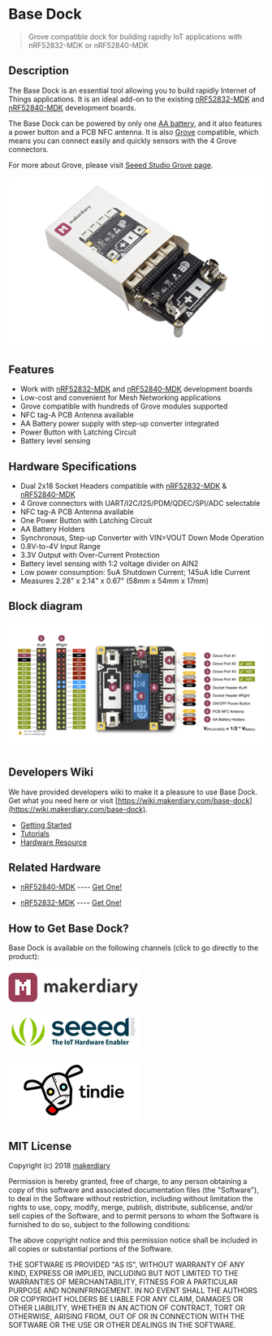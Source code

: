 # Base Dock

> Grove compatible dock for building rapidly IoT applications with nRF52832-MDK or nRF52840-MDK


## Description

The Base Dock is an essential tool allowing you to build rapidly Internet of Things applications. It is an ideal add-on to the existing [nRF52832-MDK](https://wiki.makerdiary.com/nrf52832-mdk/) and [nRF52840-MDK](https://wiki.makerdiary.com/nrf52840-mdk/) development boards.

The Base Dock can be powered by only one [AA battery](http://www.energizer.com/batteries/energizer-ultimate-lithium-batteries), and it also features a power button and a PCB NFC antenna. It is also [Grove](https://www.seeedstudio.com/grove.html) compatible, which means you can connect easily and quickly sensors with the 4 Grove connectors.

For more about Grove, please visit [Seeed Studio Grove page](https://www.seeedstudio.com/grove.html).

![](docs/images/base-dock-unbox.jpg)


## Features

* Work with [nRF52832-MDK](https://wiki.makerdiary.com/nrf52832-mdk/) and [nRF52840-MDK](https://wiki.makerdiary.com/nrf52840-mdk/) development boards
* Low-cost and convenient for Mesh Networking applications
* Grove compatible with hundreds of Grove modules supported
* NFC tag-A PCB Antenna available
* AA Battery power supply with step-up converter integrated
* Power Button with Latching Circuit
* Battery level sensing


## Hardware Specifications

* Dual 2x18 Socket Headers compatible with [nRF52832-MDK](https://wiki.makerdiary.com/nrf52832-mdk/) & [nRF52840-MDK](https://wiki.makerdiary.com/nrf52840-mdk/)
* 4 Grove connectors with UART/I2C/I2S/PDM/QDEC/SPI/ADC selectable
* NFC tag-A PCB Antenna available
* One Power Button with Latching Circuit
* AA Battery Holders
* Synchronous, Step-up Converter with VIN>VOUT Down Mode Operation
* 0.8V-to-4V Input Range
* 3.3V Output with Over-Current Protection
* Battery level sensing with 1:2 voltage divider on AIN2
* Low power consumption: 5uA Shutdown Current; 145uA Idle Current
* Measures 2.28" x 2.14" x 0.67" (58mm x 54mm x 17mm)

## Block diagram

[![](docs/images/base_dock_block_diagram_v1.jpg)](docs/images/base_dock_block_diagram_v1.jpg)

## Developers Wiki

We have provided developers wiki to make it a pleasure to use Base Dock. 
Get what you need here or visit [https://wiki.makerdiary.com/base-dock](https://wiki.makerdiary.com/base-dock).

* [Getting Started](https://wiki.makerdiary.com/base-dock/getting-started)
* [Tutorials](https://wiki.makerdiary.com/base-dock/tutorials)
* [Hardware Resource](https://github.com/makerdiary/base-dock/tree/master/docs/hardware)


## Related Hardware

* [nRF52840-MDK](https://wiki.makerdiary.com/nrf52840-mdk) ---- [Get One!](https://store.makerdiary.com/collections/frontpage/products/nrf52840-mdk-iot-development-kit)

* [nRF52832-MDK](https://wiki.makerdiary.com/nrf52832-mdk) ---- [Get One!](https://store.makerdiary.com/collections/frontpage/products/nrf52832-mdk-iot-micro-development-kit)

## How to Get Base Dock?

Base Dock is available on the following channels (click to go directly to the product):

[![makerdiary store](docs/images/makerdiary-store-logo.png)](https://store.makerdiary.com/collections/frontpage/products/base-dock)

[![SeeedStudio](docs/images/seeed_logo_2018_horizontal.png)](https://www.seeedstudio.com/)

[![Tindie](docs/images/tindie-logo.png)](https://www.tindie.com/products/Zelin/base-dock-grove-compatible/)

## MIT License

Copyright (c) 2018 [makerdiary](https://makerdiary.com)

Permission is hereby granted, free of charge, to any person obtaining a copy of this software and associated documentation files (the "Software"), to deal in the Software without restriction, including without limitation the rights to use, copy, modify, merge, publish, distribute, sublicense, and/or sell copies of the Software, and to permit persons to whom the Software is furnished to do so, subject to the following conditions:

The above copyright notice and this permission notice shall be included in all copies or substantial portions of the Software.

THE SOFTWARE IS PROVIDED "AS IS", WITHOUT WARRANTY OF ANY KIND, EXPRESS OR IMPLIED, INCLUDING BUT NOT LIMITED TO THE WARRANTIES OF MERCHANTABILITY, FITNESS FOR A PARTICULAR PURPOSE AND NONINFRINGEMENT. IN NO EVENT SHALL THE AUTHORS OR COPYRIGHT HOLDERS BE LIABLE FOR ANY CLAIM, DAMAGES OR OTHER LIABILITY, WHETHER IN AN ACTION OF CONTRACT, TORT OR OTHERWISE, ARISING FROM, OUT OF OR IN CONNECTION WITH THE SOFTWARE OR THE USE OR OTHER DEALINGS IN THE SOFTWARE.
